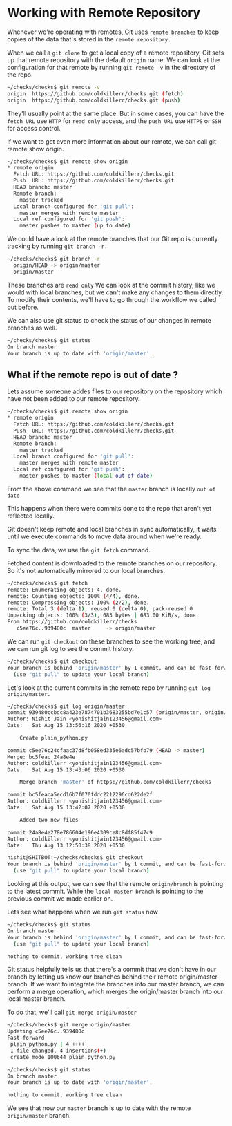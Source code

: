 
<h1> Working with Remote Repository </h1>

Whenever we're operating with remotes, Git uses `remote branches`
to keep copies of the data that's stored in the `remote repository.`


When we call a `git clone` to get a local copy of a remote repository,
Git sets up that remote repository with the default `origin` name.
We can look at the configuration for
that remote by running `git remote -v` in the directory of the repo.

```sh
~/checks/checks$ git remote -v
origin	https://github.com/coldkillerr/checks.git (fetch)
origin	https://github.com/coldkillerr/checks.git (push)
```

They'll usually point at the same place.
But in some cases, you can have the `fetch URL` use `HTTP` for `read only` access,
and the `push URL` use `HTTPS` or `SSH` for access control.

If we want to get even more information about our remote,
we can call git remote show origin. 

```sh
~/checks/checks$ git remote show origin 
* remote origin
  Fetch URL: https://github.com/coldkillerr/checks.git
  Push  URL: https://github.com/coldkillerr/checks.git
  HEAD branch: master
  Remote branch:
    master tracked
  Local branch configured for 'git pull':
    master merges with remote master
  Local ref configured for 'git push':
    master pushes to master (up to date)
```



We could have a look at the remote branches that
our Git repo is currently tracking by running `git branch -r.` 

```sh
~/checks/checks$ git branch -r
  origin/HEAD -> origin/master
  origin/master
```

These branches are `read only`
We can look at the commit history, like we would with local branches, but
we can't make any changes to them directly.
To modify their contents, we'll have to go through the workflow we called out before.

We can also use git status to check the status of our changes in remote
branches as well. 

```sh
~/checks/checks$ git status
On branch master
Your branch is up to date with 'origin/master'.
```

<h2> What if the remote repo is out of date ? </h2>

Lets assume someone addes files to our repository on the repository which have not been added to our remote repository.

```sh
~/checks/checks$ git remote show origin 
* remote origin
  Fetch URL: https://github.com/coldkillerr/checks.git
  Push  URL: https://github.com/coldkillerr/checks.git
  HEAD branch: master
  Remote branch:
    master tracked
  Local branch configured for 'git pull':
    master merges with remote master
  Local ref configured for 'git push':
    master pushes to master (local out of date)
```

From the above command we see that the `master` branch is locally `out of date`

This happens when there were commits
done to the repo that aren't yet reflected locally.

Git doesn't keep remote and local branches
in sync automatically,
it waits until we execute
commands to move data around when we're ready.

To sync the data, we use the `git fetch` command. 

Fetched content is downloaded to
the remote branches on our repository.
So it's not automatically mirrored to our local branches. 

```sh
~/checks/checks$ git fetch
remote: Enumerating objects: 4, done.
remote: Counting objects: 100% (4/4), done.
remote: Compressing objects: 100% (2/2), done.
remote: Total 3 (delta 1), reused 0 (delta 0), pack-reused 0
Unpacking objects: 100% (3/3), 683 bytes | 683.00 KiB/s, done.
From https://github.com/coldkillerr/checks
   c5ee76c..939480c  master     -> origin/master
```


We can run `git checkout` on
these branches to see the working tree,
and we can run git log to see the commit history.

```sh
~/checks/checks$ git checkout 
Your branch is behind 'origin/master' by 1 commit, and can be fast-forwarded.
  (use "git pull" to update your local branch)
```
Let's look at the current commits in the remote repo by
running `git log origin/master.`


```sh
~/checks/checks$ git log origin/master
commit 939480ccbdc8a423e7874701b3683255bd7e1c57 (origin/master, origin/HEAD)
Author: Nishit Jain <yonishitjain123456@gmail.com>
Date:   Sat Aug 15 13:56:16 2020 +0530

    Create plain_python.py

commit c5ee76c24cfaac37d8fb058ed335e6adc57bfb79 (HEAD -> master)
Merge: bc5feac 24a8e4e
Author: coldkillerr <yonishitjain123456@gmail.com>
Date:   Sat Aug 15 13:43:06 2020 +0530

    Merge branch 'master' of https://github.com/coldkillerr/checks

commit bc5feaca5ecd16b7f070fddc2212296cd622de2f
Author: coldkillerr <yonishitjain123456@gmail.com>
Date:   Sat Aug 15 13:42:07 2020 +0530

    Added two new files

commit 24a8e4e278e786604e196e4309ce8c8df85f47c9
Author: coldkillerr <yonishitjain123456@gmail.com>
Date:   Thu Aug 13 12:50:38 2020 +0530

nishit@SHITBOT:~/checks/checks$ git checkout 
Your branch is behind 'origin/master' by 1 commit, and can be fast-forwarded.
  (use "git pull" to update your local branch)
```

Looking at this output,
we can see that the remote `origin/branch`
is pointing to the latest commit.
While the `local master branch` is pointing
to the previous commit we made earlier on. 

Lets see what happens when we run `git status` now

```sh
~/checks/checks$ git status
On branch master
Your branch is behind 'origin/master' by 1 commit, and can be fast-forwarded.
  (use "git pull" to update your local branch)

nothing to commit, working tree clean
```

Git status helpfully tells us that
there's a commit that we don't have in our branch by letting us know our branches
behind their remote origin/master branch.
If we want to integrate
the branches into our master branch,
we can perform a merge operation,
which merges the origin/master branch
into our local master branch.


To do that, we'll call `git merge origin/master`

```sh
~/checks/checks$ git merge origin/master 
Updating c5ee76c..939480c
Fast-forward
 plain_python.py | 4 ++++
 1 file changed, 4 insertions(+)
 create mode 100644 plain_python.py

~/checks/checks$ git status
On branch master
Your branch is up to date with 'origin/master'.

nothing to commit, working tree clean
```
We see that now our `master` branch is up to
date with the remote `origin/master` branch. 
